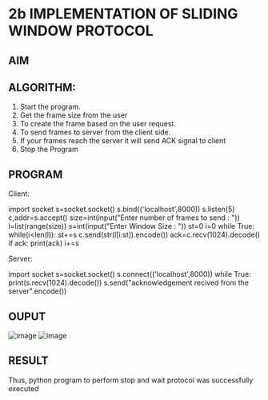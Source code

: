# 2b IMPLEMENTATION OF SLIDING WINDOW PROTOCOL
## AIM
## ALGORITHM:
1. Start the program.
2. Get the frame size from the user
3. To create the frame based on the user request.
4. To send frames to server from the client side.
5. If your frames reach the server it will send ACK signal to client
6. Stop the Program
## PROGRAM
Client:

import socket
s=socket.socket()
s.bind(('localhost',8000))
s.listen(5)
c,addr=s.accept()
size=int(input("Enter number of frames to send : "))
l=list(range(size))
s=int(input("Enter Window Size : "))
st=0
i=0
while True:
 while(i<len(l)):
 st+=s
 c.send(str(l[i:st]).encode())
 ack=c.recv(1024).decode()
 if ack:
 print(ack)
 i+=s

 Server:
 
import socket
s=socket.socket()
s.connect(('localhost',8000))
while True: 
 print(s.recv(1024).decode())
 s.send("acknowledgement recived from the server".encode())
## OUPUT
![image](https://github.com/Pooja-sri45/2b_SLIDING_WINDOW_PROTOCOL/assets/147081893/bde2cea7-0408-4325-a474-be8270e0db67)
![image](https://github.com/Pooja-sri45/2b_SLIDING_WINDOW_PROTOCOL/assets/147081893/b0a3af60-b298-4db3-9a94-34ddfc4246e2)



## RESULT
Thus, python program to perform stop and wait protocol was successfully executed
